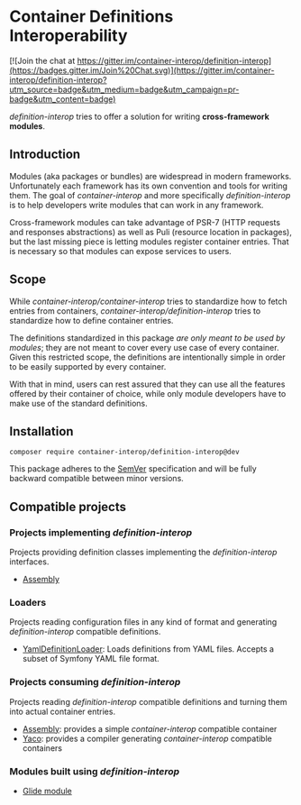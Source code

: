 # Container Definitions Interoperability

[![Join the chat at https://gitter.im/container-interop/definition-interop](https://badges.gitter.im/Join%20Chat.svg)](https://gitter.im/container-interop/definition-interop?utm_source=badge&utm_medium=badge&utm_campaign=pr-badge&utm_content=badge)

*definition-interop* tries to offer a solution for writing **cross-framework modules**.

## Introduction

Modules (aka packages or bundles) are widespread in modern frameworks. Unfortunately each framework has its own convention and tools for writing them. The goal of *container-interop* and more specifically *definition-interop* is to help developers write modules that can work in any framework.

Cross-framework modules can take advantage of PSR-7 (HTTP requests and responses abstractions) as well as Puli (resource location in packages), but the last missing piece is letting modules register container entries. That is necessary so that modules can expose services to users.

## Scope

While *container-interop/container-interop* tries to standardize how to fetch entries from containers, *container-interop/definition-interop* tries to standardize how to define container entries.

The definitions standardized in this package *are only meant to be used by modules*; they are not meant to cover every use case of every container. Given this restricted scope, the definitions are intentionally simple in order to be easily supported by every container.

With that in mind, users can rest assured that they can use all the features offered by their container of choice, while only module developers have to make use of the standard definitions.

## Installation

```
composer require container-interop/definition-interop@dev
```

This package adheres to the [SemVer](http://semver.org/) specification and will be fully backward compatible between minor versions.

## Compatible projects

### Projects implementing *definition-interop*

Projects providing definition classes implementing the *definition-interop* interfaces.

- [Assembly](https://github.com/mnapoli/assembly)

### Loaders

Projects reading configuration files in any kind of format and generating *definition-interop* compatible definitions.

- [YamlDefinitionLoader](https://github.com/thecodingmachine/yaml-definition-loader): Loads definitions from YAML files.
  Accepts a subset of Symfony YAML file format.

### Projects consuming *definition-interop*

Projects reading *definition-interop* compatible definitions and turning them into actual container entries.

- [Assembly](https://github.com/mnapoli/assembly): provides a simple *container-interop* compatible container
- [Yaco](https://github.com/thecodingmachine/yaco): provides a compiler generating *container-interop* compatible containers

### Modules built using *definition-interop*

- [Glide module](https://github.com/mnapoli/glide-module)
